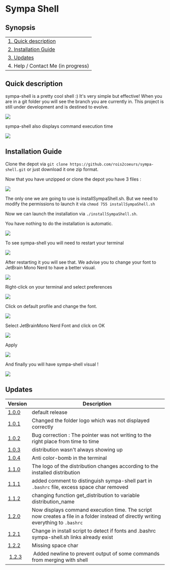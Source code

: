 # Sympa Shell

## Synopsis

|                                              |
| -------------------------------------------- |
| [1. Quick description](#quick-description)   |
| [2. Installation Guide](#installation-guide) |
| [3. Updates](#updates)  |
| 4. Help / Contact Me (in progress)           |

## Quick description

sympa-shell is a pretty cool shell :) It's very simple but effective! When you are in a git folder you will see the branch you are currently in. This project is still under development and is destined to evolve.

![](https://files.valentinraillard.fr/GitHub/sympa-shell/10.png)

sympa-shell also displays command execution time

![](https://files.valentinraillard.fr/GitHub/sympa-shell/11.png)

## Installation Guide

Clone the depot via `git clone https://github.com/rois2coeurs/sympa-shell.git` or just download it one zip format.

Now that you have unzipped or clone the depot you have 3 files :

![](https://files.valentinraillard.fr/GitHub/sympa-shell/1.png)

The only one we are going to use is installSympaShell.sh. But we need to modify the permissions to launch it via `chmod 755 installSympaShell.sh`

Now we can launch the installation via `./installSympaShell.sh`.

You have nothing to do the installation is automatic.

![](https://files.valentinraillard.fr/GitHub/sympa-shell/2.png)

To see sympa-shell you will need to restart your terminal

![](https://files.valentinraillard.fr/GitHub/sympa-shell/3.png)

After restarting it you will see that. We advise you to change your font to JetBrain Mono Nerd to have a better visual.

![](https://files.valentinraillard.fr/GitHub/sympa-shell/4.png)

Right-click on your terminal and select preferences

![](https://files.valentinraillard.fr/GitHub/sympa-shell/5.png)

Click on default profile and change the font.

![](https://files.valentinraillard.fr/GitHub/sympa-shell/6.png)

Select JetBrainMono Nerd Font and click on OK

![](https://files.valentinraillard.fr/GitHub/sympa-shell/7.png)

Apply

![](https://files.valentinraillard.fr/GitHub/sympa-shell/8.png)

And finally you will have sympa-shell visual !

![](https://files.valentinraillard.fr/GitHub/sympa-shell/9.png)

## Updates
| Version | Description |
|-|-|
| [1.0.0](https://github.com/rois2coeurs/sympa-shell/commit/53bcd58b3356cb6a8686dc4af13ade316549eff2) | default release |
| [1.0.1](https://github.com/rois2coeurs/sympa-shell/commit/f33318e26dac9e87d247ab4b2d5aa1ad59b58fda) | Changed the folder logo which was not displayed correctly |
| [1.0.2](https://github.com/rois2coeurs/sympa-shell/commit/ac39ac2967d6aaa819b9f025f31aaf15274ba4c3) | Bug correction : The pointer was not writing to the right place from time to time |
| [1.0.3](https://github.com/rois2coeurs/sympa-shell/commit/9f657128aa861eaad182a552d74695b95f87c2d8) | distribution wasn't always showing up |
| [1.0.4](https://github.com/rois2coeurs/sympa-shell/commit/1322e3f06d07780e0a83f88413ffadefd17a4006) | Anti color-bomb in the terminal |
| [1.1.0](https://github.com/rois2coeurs/sympa-shell/commit/73637ad1fcc5e67860bfcb77f150076624ac4aac) | The logo of the distribution changes according to the installed distribution |
| [1.1.1](https://github.com/rois2coeurs/sympa-shell/commit/ae5163064fd842ba831d7582de689082abe1f0c6) | added comment to distinguish sympa-shell part in `.bashrc` file, excess space char removed |
| [1.1.2](https://github.com/rois2coeurs/sympa-shell/commit/c1f097f43ce27f95a78d74f1f7316e2ec355917e) | changing function get_distribution to variable distribution_name |
| [1.2.0](https://github.com/rois2coeurs/sympa-shell/commit/5931f7895354f20d5cf1f56d09c98dfbd3479698) | Now displays command execution time. The script now creates a file in a folder instead of directly writing everything to `.bashrc` |
| [1.2.1](https://github.com/rois2coeurs/sympa-shell/commit/82fd4794c37781c59e7194609a274b5e9bf26075) | Change in install script to detect if fonts and .bashrc sympa-shell.sh links already exist |
| [1.2.2](https://github.com/rois2coeurs/sympa-shell/commit/a409560b81a015ef044d645980ad3b1df6e54642) | Missing space char |
| [1.2.3](https://github.com/rois2coeurs/sympa-shell/commit/a71be387236d5097fb5acfd70101f5ed10c7e0fe) | Added newline to prevent output of some commands from merging with shell |